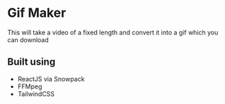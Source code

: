 # Gif Maker

This will take a video of a fixed length and convert it into a gif which you can download

## Built using
- ReactJS via Snowpack
- FFMpeg
- TailwindCSS


